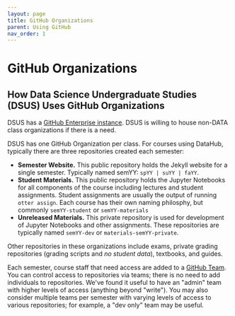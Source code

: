 ```yaml
---
layout: page
title: GitHub Organizations
parent: Using GitHub
nav_order: 1
---
```


# GitHub Organizations

## How Data Science Undergraduate Studies (DSUS) Uses GitHub Organizations

DSUS has a [GitHub Enterprise instance](https://github.com/enterprises/dsus). DSUS is willing to house non-DATA class organizations if there is a need. 

DSUS has one GitHub Organization per class. For courses using DataHub, typically there are three repositories created each semester:
* **Semester Website.** This public repository holds the Jekyll website for a single semester. Typically named semYY: `spYY | suYY | faYY`.
* **Student Materials.** This public repository holds the Jupyter Notebooks for all components of the course including lectures and student assignments. Student assignments are usually the output of running `otter assign`. Each course has their own naming philosphy, but commonly `semYY-student` or `semYY-materials`
* **Unreleased Materials.** This private repository is used for development of Jupyter Notebooks and other assignments. These repositories are typically named `semYY-dev` or `materials-semYY-private`.

Other repositories in these organizations include exams, private grading repositories (grading scripts and *no student data*), textbooks, and guides.

Each semester, course staff that need access are added to a [GitHub Team](https://docs.github.com/en/organizations/organizing-members-into-teams/about-teams). You can control access to repositories via teams; there is no need to add individuals to repositories. We've found it useful to have an "admin" team with higher levels of access (anything beyond "write"). You may also consider multiple teams per semester with varying levels of access to various repositories; for example, a "dev only" team may be useful.
